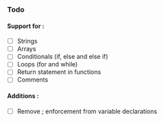 ### Todo

#### Support for :

  - [ ] Strings
  - [ ] Arrays
  - [ ] Conditionals (if, else and else if)
  - [ ] Loops (for and while)
  - [ ] Return statement in functions
  - [ ] Comments

#### Additions :

  - [ ] Remove ; enforcement from variable declarations




